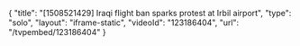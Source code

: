 {
    "title": "[1508521429] Iraqi flight ban sparks protest at Irbil airport",
    "type": "solo",
    "layout": "iframe-static",
    "videoId": "123186404",
    "url": "\/tvpembed\/123186404"
}